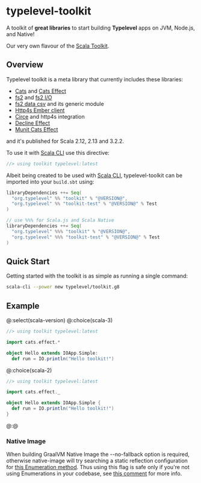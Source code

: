 # typelevel-toolkit

A toolkit of **great libraries** to start building **Typelevel** apps on JVM, Node.js, and Native!

Our very own flavour of the [Scala Toolkit].

## Overview

Typelevel toolkit is a meta library that currently includes these libraries:

- [Cats] and [Cats Effect]
- [fs2] and [fs2 I/O]
- [fs2 data csv] and its generic module
- [Http4s Ember client]
- [Circe] and http4s integration
- [Decline Effect]
- [Munit Cats Effect]

and it's published for Scala 2.12, 2.13 and 3.2.2.

To use it with [Scala CLI] use this directive:
```scala
//> using toolkit typelevel:latest
```

Albeit being created to be used with [Scala CLI], typelevel-toolkit can be imported into your `build.sbt` using:
```scala
libraryDependencies ++= Seq(
  "org.typelevel" %% "toolkit" % "@VERSION@",
  "org.typelevel" %% "toolkit-test" % "@VERSION@" % Test
)

// use %%% for Scala.js and Scala Native
libraryDependencies ++= Seq(
  "org.typelevel" %%% "toolkit" % "@VERSION@",
  "org.typelevel" %%% "toolkit-test" % "@VERSION@" % Test
)
```

## Quick Start

Getting started with the toolkit is as simple as running a single command:

```sh
scala-cli --power new typelevel/toolkit.g8
```

## Example

@:select(scala-version)
@:choice(scala-3)
```scala mdoc:reset:silent
//> using toolkit typelevel:latest

import cats.effect.*

object Hello extends IOApp.Simple:
  def run = IO.println("Hello toolkit!")
```
@:choice(scala-2)
```scala mdoc:reset:silent
//> using toolkit typelevel:latest

import cats.effect._

object Hello extends IOApp.Simple {
  def run = IO.println("Hello toolkit!")
}
```
@:@

### Native Image

When building GraalVM Native Image the --no-fallback option is required, otherwise native-image will try searching
a static reflection configuration for [this Enumeration method]. Thus using this flag is safe only if you're not using
Enumerations in your codebase, see [this comment] for more info.

[Scala CLI]: https://scala-cli.virtuslab.org
[Scala Toolkit]: https://github.com/VirtusLab/toolkit
[Cats]: https://typelevel.org/cats
[Cats Effect]: https://typelevel.org/cats-effect
[fs2]: https://fs2.io/#/
[fs2 I/O]: https://fs2.io/#/io
[fs2 data csv]: https://fs2-data.gnieh.org/documentation/csv/
[Http4s Ember Client]: https://http4s.org/v0.23/docs/client.html
[Circe]: https://circe.github.io/circe/
[Decline Effect]: https://ben.kirw.in/decline/effect.html
[Munit Cats Effect]: https://github.com/typelevel/munit-cats-effect

[this Enumeration method]: https://github.com/scala/scala/blob/v2.13.8/src/library/scala/Enumeration.scala#L190-L215=
[this comment]: https://github.com/typelevel/cats-effect/issues/3051#issuecomment-1167026949
